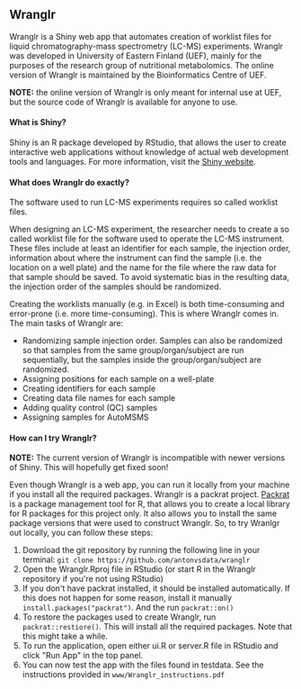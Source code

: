 ## Wranglr

Wranglr is a Shiny web app that automates creation of worklist files for liquid chromatography-mass spectrometry (LC-MS) experiments. Wranglr was developed in University of Eastern Finland (UEF), mainly for the purposes of the research group of nutritional metabolomics. The online version of Wranglr is maintained by the Bioinformatics Centre of UEF.

**NOTE:** the online version of Wranglr is only meant for internal use at UEF, but the source code of Wranglr is available for anyone to use. 

#### What is Shiny?

Shiny is an R package developed by RStudio, that allows the user to create interactive web applications without knowledge of actual web development tools and languages. For more information, visit the [Shiny website](https://shiny.rstudio.com/). 

#### What does Wranglr do exactly?

The software used to run LC-MS experiments requires so called worklist files.

When designing an LC-MS experiment, the researcher needs to create a so called worklist file for the software used to operate the LC-MS instrument.  These files include at least an identifier for each sample, the injection order, information about where the instrument can find the sample (i.e. the location on a well plate) and the name for the file where the raw data for that sample should be saved. To avoid systematic bias in the resulting data, the injection order of the samples should be randomized.

Creating the worklists manually (e.g. in Excel) is both time-consuming and error-prone (i.e. more time-consuming). This is where Wranglr comes in. The main tasks of Wranglr are:

- Randomizing sample injection order. Samples can also be randomized so that samples from the same group/organ/subject are run sequentially, but the samples inside the group/organ/subject are randomized.
- Assigning positions for each sample on a well-plate
- Creating identifiers for each sample
- Creating data file names for each sample
- Adding quality control (QC) samples
- Assigning samples for AutoMSMS


#### How can I try Wranglr?

**NOTE:** The current version of Wranglr is incompatible with newer versions of Shiny. This will hopefully get fixed soon!

Even though Wranglr is a web app, you can run it locally from your machine if you install all the required packages. Wranglr is a packrat project. [Packrat](https://rstudio.github.io/packrat/) is a package management tool for R, that allows you to create a local library for R packages for this project only. It also allows you to install the same package versions that were used to construct Wranglr. So, to try Wranlgr out locally, you can follow these steps:

1. Download the git repository by running the following line in your terminal: ```git clone https://github.com/antonvsdata/wranglr```
2. Open the Wranglr.Rproj file in RStudio (or start R in the Wranglr repository if you're not using RStudio)
3. If you don't have packrat installed, it should be installed automatically. If this does not happen for some reason, install it manually ```install.packages("packrat")```. And the run ```packrat::on()```
4. To restore the packages used to create Wranglr, run ```packrat::restiore()```. This will install all the required packages. Note that this might take a while.
5. To run the application, open either ui.R or server.R file in RStudio and click "Run App" in the top panel.
6. You can now test the app with the files found in testdata. See the instructions provided in ```www/Wranglr_instructions.pdf```